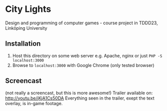 # City Lights
Design and programming of computer games - course project in TDDD23, Linköping University

## Installation
1. Host this directory on some web server e.g. Apache, nginx or just `PHP -S localhost:3000`
2. Browse to `localhost:3000` with Google Chrome (only tested browser)

## Screencast
(not really a screencast, but this is more awesome!)
Trailer available on: http://youtu.be/jKjA1Cs50DA
Everything seen in the trailer, exept the text overlay, is in-game footage.
